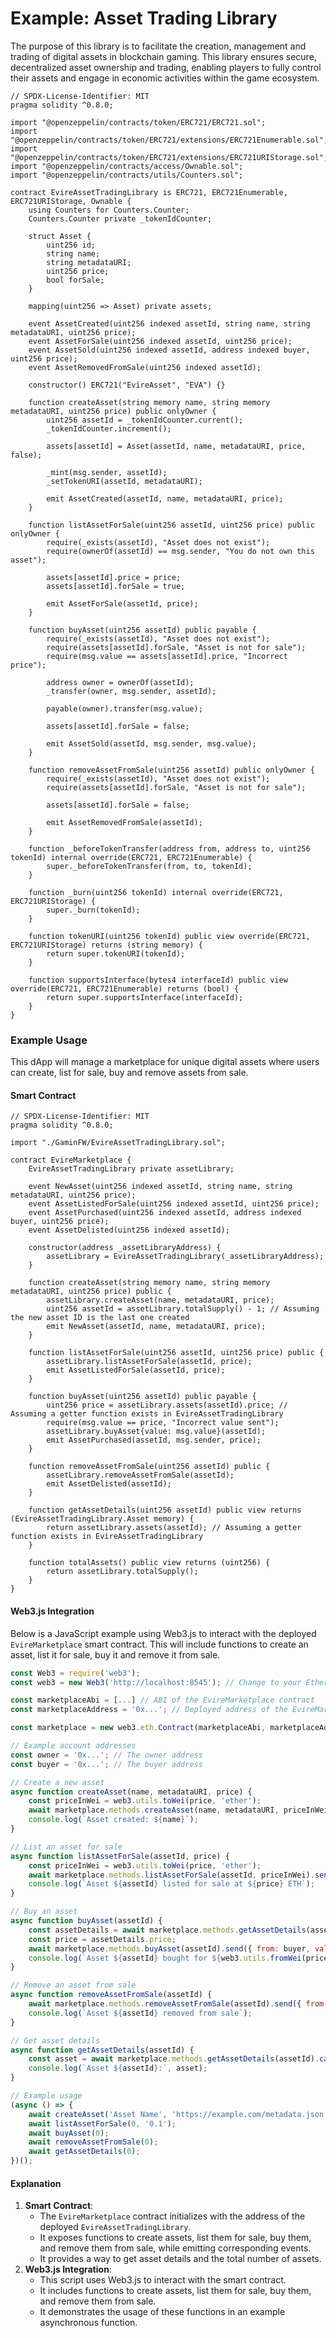 # Example: Asset Trading Library

The purpose of this library is to facilitate the creation, management and trading of digital assets in blockchain gaming. This library ensures secure, decentralized asset ownership and trading, enabling players to fully control their assets and engage in economic activities within the game ecosystem.

```solidity
// SPDX-License-Identifier: MIT
pragma solidity ^0.8.0;

import "@openzeppelin/contracts/token/ERC721/ERC721.sol";
import "@openzeppelin/contracts/token/ERC721/extensions/ERC721Enumerable.sol";
import "@openzeppelin/contracts/token/ERC721/extensions/ERC721URIStorage.sol";
import "@openzeppelin/contracts/access/Ownable.sol";
import "@openzeppelin/contracts/utils/Counters.sol";

contract EvireAssetTradingLibrary is ERC721, ERC721Enumerable, ERC721URIStorage, Ownable {
    using Counters for Counters.Counter;
    Counters.Counter private _tokenIdCounter;

    struct Asset {
        uint256 id;
        string name;
        string metadataURI;
        uint256 price;
        bool forSale;
    }

    mapping(uint256 => Asset) private assets;

    event AssetCreated(uint256 indexed assetId, string name, string metadataURI, uint256 price);
    event AssetForSale(uint256 indexed assetId, uint256 price);
    event AssetSold(uint256 indexed assetId, address indexed buyer, uint256 price);
    event AssetRemovedFromSale(uint256 indexed assetId);

    constructor() ERC721("EvireAsset", "EVA") {}

    function createAsset(string memory name, string memory metadataURI, uint256 price) public onlyOwner {
        uint256 assetId = _tokenIdCounter.current();
        _tokenIdCounter.increment();
        
        assets[assetId] = Asset(assetId, name, metadataURI, price, false);
        
        _mint(msg.sender, assetId);
        _setTokenURI(assetId, metadataURI);

        emit AssetCreated(assetId, name, metadataURI, price);
    }

    function listAssetForSale(uint256 assetId, uint256 price) public onlyOwner {
        require(_exists(assetId), "Asset does not exist");
        require(ownerOf(assetId) == msg.sender, "You do not own this asset");

        assets[assetId].price = price;
        assets[assetId].forSale = true;

        emit AssetForSale(assetId, price);
    }

    function buyAsset(uint256 assetId) public payable {
        require(_exists(assetId), "Asset does not exist");
        require(assets[assetId].forSale, "Asset is not for sale");
        require(msg.value == assets[assetId].price, "Incorrect price");

        address owner = ownerOf(assetId);
        _transfer(owner, msg.sender, assetId);

        payable(owner).transfer(msg.value);
        
        assets[assetId].forSale = false;

        emit AssetSold(assetId, msg.sender, msg.value);
    }

    function removeAssetFromSale(uint256 assetId) public onlyOwner {
        require(_exists(assetId), "Asset does not exist");
        require(assets[assetId].forSale, "Asset is not for sale");

        assets[assetId].forSale = false;

        emit AssetRemovedFromSale(assetId);
    }

    function _beforeTokenTransfer(address from, address to, uint256 tokenId) internal override(ERC721, ERC721Enumerable) {
        super._beforeTokenTransfer(from, to, tokenId);
    }

    function _burn(uint256 tokenId) internal override(ERC721, ERC721URIStorage) {
        super._burn(tokenId);
    }

    function tokenURI(uint256 tokenId) public view override(ERC721, ERC721URIStorage) returns (string memory) {
        return super.tokenURI(tokenId);
    }

    function supportsInterface(bytes4 interfaceId) public view override(ERC721, ERC721Enumerable) returns (bool) {
        return super.supportsInterface(interfaceId);
    }
}

```

### **Example Usage**

This dApp will manage a marketplace for unique digital assets where users can create, list for sale, buy and remove assets from sale.

#### Smart Contract

```solidity
// SPDX-License-Identifier: MIT
pragma solidity ^0.8.0;

import "./GaminFW/EvireAssetTradingLibrary.sol";

contract EvireMarketplace {
    EvireAssetTradingLibrary private assetLibrary;

    event NewAsset(uint256 indexed assetId, string name, string metadataURI, uint256 price);
    event AssetListedForSale(uint256 indexed assetId, uint256 price);
    event AssetPurchased(uint256 indexed assetId, address indexed buyer, uint256 price);
    event AssetDelisted(uint256 indexed assetId);

    constructor(address _assetLibraryAddress) {
        assetLibrary = EvireAssetTradingLibrary(_assetLibraryAddress);
    }

    function createAsset(string memory name, string memory metadataURI, uint256 price) public {
        assetLibrary.createAsset(name, metadataURI, price);
        uint256 assetId = assetLibrary.totalSupply() - 1; // Assuming the new asset ID is the last one created
        emit NewAsset(assetId, name, metadataURI, price);
    }

    function listAssetForSale(uint256 assetId, uint256 price) public {
        assetLibrary.listAssetForSale(assetId, price);
        emit AssetListedForSale(assetId, price);
    }

    function buyAsset(uint256 assetId) public payable {
        uint256 price = assetLibrary.assets(assetId).price; // Assuming a getter function exists in EvireAssetTradingLibrary
        require(msg.value == price, "Incorrect value sent");
        assetLibrary.buyAsset{value: msg.value}(assetId);
        emit AssetPurchased(assetId, msg.sender, price);
    }

    function removeAssetFromSale(uint256 assetId) public {
        assetLibrary.removeAssetFromSale(assetId);
        emit AssetDelisted(assetId);
    }

    function getAssetDetails(uint256 assetId) public view returns (EvireAssetTradingLibrary.Asset memory) {
        return assetLibrary.assets(assetId); // Assuming a getter function exists in EvireAssetTradingLibrary
    }

    function totalAssets() public view returns (uint256) {
        return assetLibrary.totalSupply();
    }
}
```

#### Web3.js Integration

Below is a JavaScript example using Web3.js to interact with the deployed `EvireMarketplace` smart contract. This will include functions to create an asset, list it for sale, buy it and remove it from sale.

```javascript
const Web3 = require('web3');
const web3 = new Web3('http://localhost:8545'); // Change to your Ethereum node URL

const marketplaceAbi = [...] // ABI of the EvireMarketplace contract
const marketplaceAddress = '0x...'; // Deployed address of the EvireMarketplace contract

const marketplace = new web3.eth.Contract(marketplaceAbi, marketplaceAddress);

// Example account addresses
const owner = '0x...'; // The owner address
const buyer = '0x...'; // The buyer address

// Create a new asset
async function createAsset(name, metadataURI, price) {
    const priceInWei = web3.utils.toWei(price, 'ether');
    await marketplace.methods.createAsset(name, metadataURI, priceInWei).send({ from: owner });
    console.log(`Asset created: ${name}`);
}

// List an asset for sale
async function listAssetForSale(assetId, price) {
    const priceInWei = web3.utils.toWei(price, 'ether');
    await marketplace.methods.listAssetForSale(assetId, priceInWei).send({ from: owner });
    console.log(`Asset ${assetId} listed for sale at ${price} ETH`);
}

// Buy an asset
async function buyAsset(assetId) {
    const assetDetails = await marketplace.methods.getAssetDetails(assetId).call();
    const price = assetDetails.price;
    await marketplace.methods.buyAsset(assetId).send({ from: buyer, value: price });
    console.log(`Asset ${assetId} bought for ${web3.utils.fromWei(price, 'ether')} ETH`);
}

// Remove an asset from sale
async function removeAssetFromSale(assetId) {
    await marketplace.methods.removeAssetFromSale(assetId).send({ from: owner });
    console.log(`Asset ${assetId} removed from sale`);
}

// Get asset details
async function getAssetDetails(assetId) {
    const asset = await marketplace.methods.getAssetDetails(assetId).call();
    console.log(`Asset ${assetId}:`, asset);
}

// Example usage
(async () => {
    await createAsset('Asset Name', 'https://example.com/metadata.json', '0.1');
    await listAssetForSale(0, '0.1');
    await buyAsset(0);
    await removeAssetFromSale(0);
    await getAssetDetails(0);
})();
```

#### Explanation

1. **Smart Contract**:
   * The `EvireMarketplace` contract initializes with the address of the deployed `EvireAssetTradingLibrary`.
   * It exposes functions to create assets, list them for sale, buy them, and remove them from sale, while emitting corresponding events.
   * It provides a way to get asset details and the total number of assets.
2. **Web3.js Integration**:
   * This script uses Web3.js to interact with the smart contract.
   * It includes functions to create assets, list them for sale, buy them, and remove them from sale.
   * It demonstrates the usage of these functions in an example asynchronous function.

